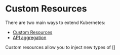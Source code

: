 # Custom Resources

There are two main ways to extend Kubernetes:
- [Custom Resources](https://kubernetes.io/docs/concepts/api-extension/custom-resources/)
- [API aggregation](https://kubernetes.io/docs/concepts/api-extension/apiserver-aggregation/)

Custom resources allow you to inject new types of []